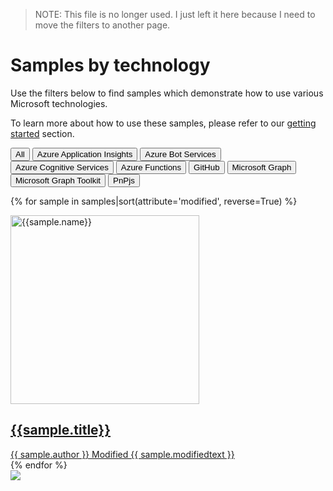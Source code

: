 > NOTE: This file is no longer used. I just left it here because I need to move the filters to another page.

# Samples by technology

Use the filters below to find samples which demonstrate how to use various Microsoft technologies.

To learn more about how to use these samples, please refer to our [getting started](../gettingstarted/index.md) section.

 <div class="well">
  <div class="button-group filters-button-group">
   <button class="button is-checked" data-filter="hasTech">All</button>
<button class="button" data-filter="hasInsights">Azure Application Insights</button>
<button class="button" data-filter="hasBot">Azure Bot Services</button>
<button class="button" data-filter="[data-technology*='AzureCognitiveServices']">Azure Cognitive Services</button>
<button class="button" data-filter="hasFunctions">Azure Functions</button>
<button class="button" data-filter="hasGitHub">GitHub</button>
<button class="button" data-filter="[data-technology*='MSGraph']">Microsoft Graph</button>
<button class="button" data-filter="[data-technology*='MGT']">Microsoft Graph Toolkit</button>
<button class="button" data-filter="hasPnPjs">PnPjs</button>
  </div>
</div>

<div class="grid">

{% for sample in samples|sort(attribute='modified', reverse=True) %}

<div class="sample-item" data-framework="{{sample.framework}}" data-spfx="{{sample.spfx}}" data-modified="{{sample.modified}}" data-title="{{ sample.title }}" data-thumbnail="{{sample.thumbnail}}" data-technology={{sample.technology}}>
  <div class="sample">
    <div class="sample-video"><i class="ms-Icon ms-Icon--VideoSolid" aria-hidden="true"></i></div>
    <div class="sample-img">
      <a class="sample-link"
        href="{{sample.url}}"
        title="{{sample.summary}}">
        <picture>
          <img src="../../img/thumbnails/sm/{{ sample.name }}.png" width="302" alt="{{sample.name}}" data-fullsize="{{sample.thumbnail}}" data-orig="../../img/thumbnails/sm/{{ sample.name }}.png"/>
        </picture>
      </a>
    </div>
  </div>
      <a href="{{sample.url}}"
      title="{{ sample.summary }}">
  <h2 class="name">
      {{sample.title}}</h2>
      <div class="sample-activity">
  <span class="author" title="{{ sample.author }}">{{ sample.author }}</span>
  <span class="modified">Modified {{ sample.modifiedtext }}</span>
  </div>
  </a>

</div>
    {% endfor %}
</div>

<img src="https://telemetry.sharepointpnp.com/sp-dev-fx-webparts/docs/samples/year" />